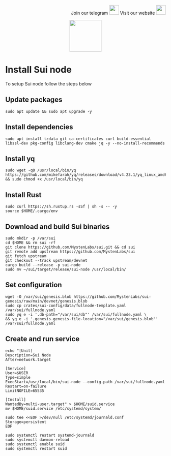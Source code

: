<p style="font-size:14px" align="right">
Join our telegram <a href="https://t.me/kjnotes" target="_blank"><img src="https://user-images.githubusercontent.com/50621007/168689534-796f181e-3e4c-43a5-8183-9888fc92cfa7.png" width="30"/></a>
Visit our website <a href="https://kjnodes.com/" target="_blank"><img src="https://user-images.githubusercontent.com/50621007/168689709-7e537ca6-b6b8-4adc-9bd0-186ea4ea4aed.png" width="30"/></a>
</p>

<p align="center">
  <img height="100" height="auto" src="https://user-images.githubusercontent.com/50621007/174559198-c1f612e5-bba2-4817-95a8-8a3c3659a2aa.png">
</p>

# Install Sui node
To setup Sui node follow the steps below

## Update packages
```
sudo apt update && sudo apt upgrade -y
```

## Install dependencies
```
sudo apt install tzdata git ca-certificates curl build-essential libssl-dev pkg-config libclang-dev cmake jq -y --no-install-recommends
```

## Install yq
```
sudo wget -qO /usr/local/bin/yq https://github.com/mikefarah/yq/releases/download/v4.23.1/yq_linux_amd64 && sudo chmod +x /usr/local/bin/yq
```

## Install Rust
```
sudo curl https://sh.rustup.rs -sSf | sh -s -- -y
source $HOME/.cargo/env
```

## Download and build Sui binaries
```
sudo mkdir -p /var/sui
cd $HOME && rm sui -rf
git clone https://github.com/MystenLabs/sui.git && cd sui
git remote add upstream https://github.com/MystenLabs/sui
git fetch upstream
git checkout --track upstream/devnet
cargo build --release -p sui-node
sudo mv ~/sui/target/release/sui-node /usr/local/bin/
```

## Set configuration
```
wget -O /var/sui/genesis.blob https://github.com/MystenLabs/sui-genesis/raw/main/devnet/genesis.blob
sudo cp crates/sui-config/data/fullnode-template.yaml /var/sui/fullnode.yaml
sudo yq e -i '.db-path="/var/sui/db"' /var/sui/fullnode.yaml \
&& yq e -i '.genesis.genesis-file-location="/var/sui/genesis.blob"' /var/sui/fullnode.yaml
```

## Create and run service
```
echo "[Unit]
Description=Sui Node
After=network.target

[Service]
User=$USER
Type=simple
ExecStart=/usr/local/bin/sui-node --config-path /var/sui/fullnode.yaml
Restart=on-failure
LimitNOFILE=65535

[Install]
WantedBy=multi-user.target" > $HOME/suid.service
mv $HOME/suid.service /etc/systemd/system/

sudo tee <<EOF >/dev/null /etc/systemd/journald.conf
Storage=persistent
EOF

sudo systemctl restart systemd-journald
sudo systemctl daemon-reload
sudo systemctl enable suid
sudo systemctl restart suid
```
